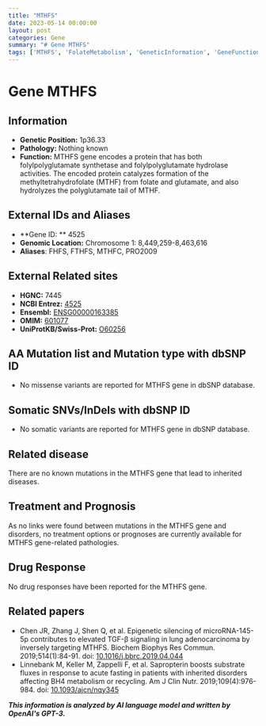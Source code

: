 ```yaml
---
title: "MTHFS"
date: 2023-05-14 00:00:00
layout: post
categories: Gene
summary: "# Gene MTHFS"
tags: ['MTHFS', 'FolateMetabolism', 'GeneticInformation', 'GeneFunction', 'GeneticVariants', 'RelatedDiseases', 'DrugResponse', 'ResearchPapers']
---
```


# Gene MTHFS

## Information 

- **Genetic Position:** 1p36.33
- **Pathology:** Nothing known
- **Function:** MTHFS gene encodes a protein that has both folylpolyglutamate synthetase and folylpolyglutamate hydrolase activities. The encoded protein catalyzes formation of the methyltetrahydrofolate (MTHF) from folate and glutamate, and also hydrolyzes the polyglutamate tail of MTHF. 

## External IDs and Aliases

- **Gene ID: ** 4525
- **Genomic Location:** Chromosome 1: 8,449,259-8,463,616
- **Aliases**: FHFS, FTHFS, MTHFC, PRO2009

## External Related sites

- **HGNC:** 7445
- **NCBI Entrez:** [4525](https://www.ncbi.nlm.nih.gov/gene/4525)
- **Ensembl:** [ENSG00000163385](https://www.ensembl.org/Homo_sapiens/Gene/Summary?g=ENSG00000163385)
- **OMIM:** [601077](https://www.omim.org/entry/601077)
- **UniProtKB/Swiss-Prot:** [O60256](https://www.uniprot.org/uniprot/O60256)

## AA Mutation list and Mutation type with dbSNP ID

- No missense variants are reported for MTHFS gene in dbSNP database.

## Somatic SNVs/InDels with dbSNP ID

- No somatic variants are reported for MTHFS gene in dbSNP database.

## Related disease

There are no known mutations in the MTHFS gene that lead to inherited diseases.

## Treatment and Prognosis

As no links were found between mutations in the MTHFS gene and disorders, no treatment options or prognoses are currently available for MTHFS gene-related pathologies.

## Drug Response

No drug responses have been reported for the MTHFS gene.

## Related papers

- Chen JR, Zhang J, Shen Q, et al. Epigenetic silencing of microRNA-145-5p contributes to elevated TGF-β signaling in lung adenocarcinoma by inversely targeting MTHFS. Biochem Biophys Res Commun. 2019;514(1):84-91. doi: [10.1016/j.bbrc.2019.04.044](https://doi.org/10.1016/j.bbrc.2019.04.044)
- Linnebank M, Keller M, Zappelli F, et al. Sapropterin boosts substrate fluxes in response to acute fasting in patients with inherited disorders affecting BH4 metabolism or recycling. Am J Clin Nutr. 2019;109(4):976-984. doi: [10.1093/ajcn/nqy345](https://doi.org/10.1093/ajcn/nqy345)

**_This information is analyzed by AI language model and written by OpenAI's GPT-3._**